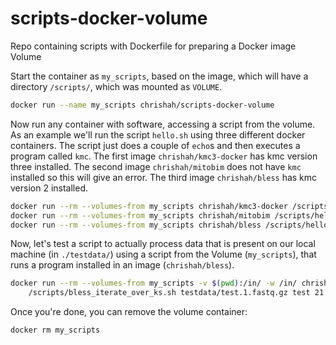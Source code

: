 # scripts-docker-volume
Repo containing scripts with Dockerfile for preparing a Docker image Volume

Start the container as `my_scripts`, based on the image, which will have a directory `/scripts/`, which was mounted as `VOLUME`.
```bash
docker run --name my_scripts chrishah/scripts-docker-volume
```

Now run any container with software, accessing a script from the volume. As an example we'll run the script `hello.sh` using three different docker containers. The script just does a couple of `echo`s and then executes a program called `kmc`. The first image `chrishah/kmc3-docker` has kmc version three installed. The second image `chrishah/mitobim` does not have `kmc` installed so this will give an error. The third image `chrishah/bless` has kmc version 2 installed.

```bash
docker run --rm --volumes-from my_scripts chrishah/kmc3-docker /scripts/hello.sh
docker run --rm --volumes-from my_scripts chrishah/mitobim /scripts/hello.sh
docker run --rm --volumes-from my_scripts chrishah/bless /scripts/hello.sh
```

Now, let's test a script to actually process data that is present on our local machine (in `./testdata/`) using a script from the Volume (`my_scripts`), that runs a program installed in an image (`chrishah/bless`).
```bash
docker run --rm --volumes-from my_scripts -v $(pwd):/in/ -w /in/ chrishah/bless \
	/scripts/bless_iterate_over_ks.sh testdata/test.1.fastq.gz test 21
```

Once you're done, you can remove the volume container:
```bash
docker rm my_scripts
```
